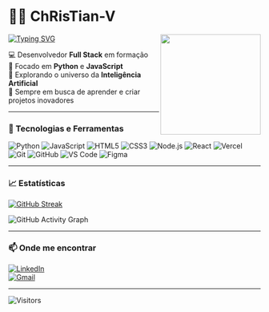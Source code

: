 # ​​👋🏾​ ChRisTian-V

[![Typing SVG](https://readme-typing-svg.herokuapp.com?color=5CF7FF&size=22&center=true&vCenter=true&width=500&lines=Olá,+eu+sou+Christian+Vinicius;Desenvolvedor+Full+Stack;Python+|+JavaScript+|+IA)](https://git.io/typing-svg)
<img src="https://media.giphy.com/media/WUlplcMpOCEmTGBtBW/giphy.gif" align="right" width="200">

💻 Desenvolvedor **Full Stack** em formação  
🎯 Focado em **Python** e **JavaScript**  
🤖 Explorando o universo da **Inteligência Artificial**  
🚀 Sempre em busca de aprender e criar projetos inovadores  

---

### ​​📶 Tecnologias e Ferramentas  
![Python](https://img.shields.io/badge/Python-3776AB?style=for-the-badge&logo=python&logoColor=white)
![JavaScript](https://img.shields.io/badge/JavaScript-F7DF1E?style=for-the-badge&logo=javascript&logoColor=black)
![HTML5](https://img.shields.io/badge/HTML5-E34F26?style=for-the-badge&logo=html5&logoColor=white)
![CSS3](https://img.shields.io/badge/CSS3-1572B6?style=for-the-badge&logo=css3&logoColor=white)
![Node.js](https://img.shields.io/badge/Node.js-339933?style=for-the-badge&logo=nodedotjs&logoColor=white)
![React](https://img.shields.io/badge/React-61DAFB?style=for-the-badge&logo=react&logoColor=black)
![Vercel](https://img.shields.io/badge/Vercel-000000?style=for-the-badge&logo=vercel&logoColor=white)
![Git](https://img.shields.io/badge/Git-F05032?style=for-the-badge&logo=git&logoColor=white)
![GitHub](https://img.shields.io/badge/GitHub-181717?style=for-the-badge&logo=github&logoColor=white)
![VS Code](https://img.shields.io/badge/VS%20Code-0078D4?style=for-the-badge&logo=visual-studio-code&logoColor=white)
![Figma](https://img.shields.io/badge/Figma-F24E1E?style=for-the-badge&logo=figma&logoColor=white)

---

### 📈 Estatísticas  

[![GitHub Streak](https://streak-stats.demolab.com?user=ChRisT1an-V&theme=tokyonight)](https://git.io/streak-stats)

![GitHub Activity Graph](https://github-readme-activity-graph.vercel.app/graph?username=ChRisTian-V&theme=react-dark)  

---

### 📫 Onde me encontrar  

[![LinkedIn](https://img.shields.io/badge/LinkedIn-0077B5?style=for-the-badge&logo=linkedin&logoColor=white)](https://www.linkedin.com/in/christian-vinicius-285a78243/)  
[![Gmail](https://img.shields.io/badge/Gmail-D14836?style=for-the-badge&logo=gmail&logoColor=white)](mailto:christianviniolisant@gmail.com)  

---

![Visitors](https://komarev.com/ghpvc/?username=ChRisTian-V&color=blue)

